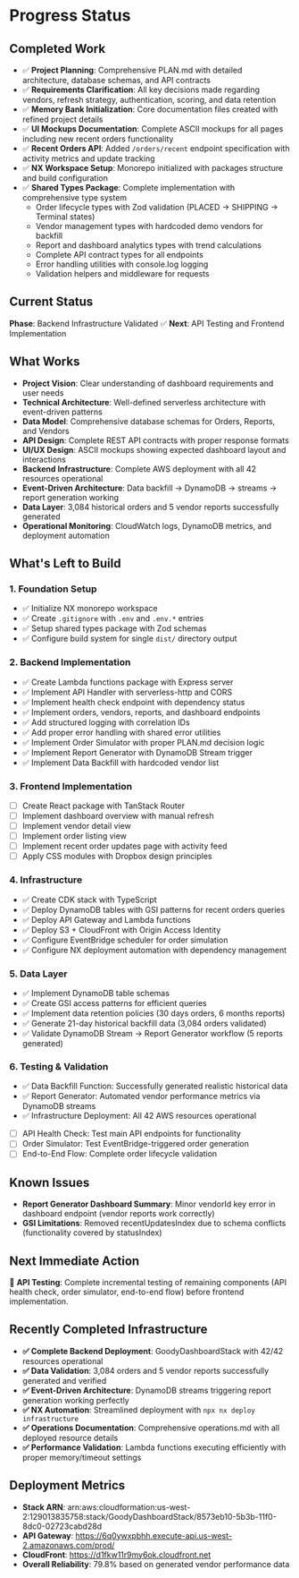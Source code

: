 # Progress Status

## Completed Work
- ✅ **Project Planning**: Comprehensive PLAN.md with detailed architecture, database schemas, and API contracts
- ✅ **Requirements Clarification**: All key decisions made regarding vendors, refresh strategy, authentication, scoring, and data retention
- ✅ **Memory Bank Initialization**: Core documentation files created with refined project details
- ✅ **UI Mockups Documentation**: Complete ASCII mockups for all pages including new recent orders functionality
- ✅ **Recent Orders API**: Added `/orders/recent` endpoint specification with activity metrics and update tracking
- ✅ **NX Workspace Setup**: Monorepo initialized with packages structure and build configuration
- ✅ **Shared Types Package**: Complete implementation with comprehensive type system
  - Order lifecycle types with Zod validation (PLACED → SHIPPING → Terminal states)
  - Vendor management types with hardcoded demo vendors for backfill
  - Report and dashboard analytics types with trend calculations
  - Complete API contract types for all endpoints
  - Error handling utilities with console.log logging
  - Validation helpers and middleware for requests

## Current Status
**Phase**: Backend Infrastructure Validated ✅
**Next**: API Testing and Frontend Implementation

## What Works
- **Project Vision**: Clear understanding of dashboard requirements and user needs
- **Technical Architecture**: Well-defined serverless architecture with event-driven patterns
- **Data Model**: Comprehensive database schemas for Orders, Reports, and Vendors
- **API Design**: Complete REST API contracts with proper response formats
- **UI/UX Design**: ASCII mockups showing expected dashboard layout and interactions
- **Backend Infrastructure**: Complete AWS deployment with all 42 resources operational
- **Event-Driven Architecture**: Data backfill → DynamoDB → streams → report generation working
- **Data Layer**: 3,084 historical orders and 5 vendor reports successfully generated
- **Operational Monitoring**: CloudWatch logs, DynamoDB metrics, and deployment automation

## What's Left to Build

### 1. Foundation Setup
- ✅ Initialize NX monorepo workspace
- ✅ Create `.gitignore` with `.env` and `.env.*` entries
- ✅ Setup shared types package with Zod schemas
- ✅ Configure build system for single `dist/` directory output

### 2. Backend Implementation
- ✅ Create Lambda functions package with Express server
- ✅ Implement API Handler with serverless-http and CORS
- ✅ Implement health check endpoint with dependency status
- ✅ Implement orders, vendors, reports, and dashboard endpoints
- ✅ Add structured logging with correlation IDs
- ✅ Add proper error handling with shared error utilities
- ✅ Implement Order Simulator with proper PLAN.md decision logic
- ✅ Implement Report Generator with DynamoDB Stream trigger
- ✅ Implement Data Backfill with hardcoded vendor list

### 3. Frontend Implementation
- [ ] Create React package with TanStack Router
- [ ] Implement dashboard overview with manual refresh
- [ ] Implement vendor detail view
- [ ] Implement order listing view
- [ ] Implement recent order updates page with activity feed
- [ ] Apply CSS modules with Dropbox design principles

### 4. Infrastructure
- ✅ Create CDK stack with TypeScript
- ✅ Deploy DynamoDB tables with GSI patterns for recent orders queries
- ✅ Deploy API Gateway and Lambda functions
- ✅ Deploy S3 + CloudFront with Origin Access Identity
- ✅ Configure EventBridge scheduler for order simulation
- ✅ Configure NX deployment automation with dependency management

### 5. Data Layer
- ✅ Implement DynamoDB table schemas
- ✅ Create GSI access patterns for efficient queries
- ✅ Implement data retention policies (30 days orders, 6 months reports)
- ✅ Generate 21-day historical backfill data (3,084 orders validated)
- ✅ Validate DynamoDB Stream → Report Generator workflow (5 reports generated)

### 6. Testing & Validation
- ✅ Data Backfill Function: Successfully generated realistic historical data
- ✅ Report Generator: Automated vendor performance metrics via DynamoDB streams
- ✅ Infrastructure Deployment: All 42 AWS resources operational
- [ ] API Health Check: Test main API endpoints for functionality
- [ ] Order Simulator: Test EventBridge-triggered order generation
- [ ] End-to-End Flow: Complete order lifecycle validation

## Known Issues
- **Report Generator Dashboard Summary**: Minor vendorId key error in dashboard endpoint (vendor reports work correctly)
- **GSI Limitations**: Removed recentUpdatesIndex due to schema conflicts (functionality covered by statusIndex)

## Next Immediate Action
🎯 **API Testing**: Complete incremental testing of remaining components (API health check, order simulator, end-to-end flow) before frontend implementation.

## Recently Completed Infrastructure
- **✅ Complete Backend Deployment**: GoodyDashboardStack with 42/42 resources operational
- **✅ Data Validation**: 3,084 orders and 5 vendor reports successfully generated and verified
- **✅ Event-Driven Architecture**: DynamoDB streams triggering report generation working perfectly
- **✅ NX Automation**: Streamlined deployment with `npx nx deploy infrastructure`
- **✅ Operations Documentation**: Comprehensive operations.md with all deployed resource details
- **✅ Performance Validation**: Lambda functions executing efficiently with proper memory/timeout settings

## Deployment Metrics
- **Stack ARN**: arn:aws:cloudformation:us-west-2:129013835758:stack/GoodyDashboardStack/8573eb10-5b3b-11f0-8dc0-02723cabd28d
- **API Gateway**: https://6q0ywxpbhh.execute-api.us-west-2.amazonaws.com/prod/
- **CloudFront**: https://d1fkw11r9my6ok.cloudfront.net
- **Overall Reliability**: 79.8% based on generated vendor performance data